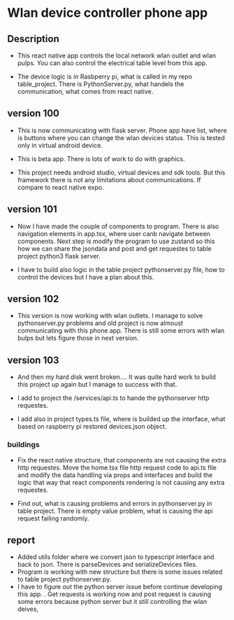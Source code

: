 # Wlan device controller phone app

## Description
- This react native app controls the local network wlan outlet and wlan pulps. You can also control the electrical table level from this app.

- The device logic is in Rasbperry pi, what is called in my repo table_project. There is PythonServer.py, what handels the communication, what comes from react native.

## version 100

- This is now communicating with flask server. Phone app have list, where is buttons where you can change the wlan devices status. This is tested only in virtual android device. 

- This is beta app. There is lots of work to do with graphics.
- This project needs android studio, virtual devices and sdk tools. But this framework there is not any limitations about communications. If compare to react native expo.

## version 101
- Now I have made the couple of components to program. There is also navigation elements in app.tsx, where user canb navigate between components. Next step is modify the program to use zustand so this how we can share the jsondata and post and get requestes to table project python3 flask server.

- I have to build also logic in the table project pythonserver.py file, how to control the devices but I have a plan about this.

## version 102
- This version is now working with wlan outlets. I manage to solve pythonserver.py problems and old project is now almoust communicating with this phone app. There is still some errors with wlan bulps but lets figure those in next version.

## version 103
- And then my hard disk went broken.... It was quite hard work to build this project up again but I manage to success with that.

- I add to project the /services/api.ts to hande the pythonserver http requestes.
- I add also in project types.ts file, where is builded up the interface, what based on raspberry pi restored devices.json object.

### buildings
- Fix the react native structure, that components are not causing the extra http requestes. Move the home.tsx file http request code to api.ts file and modify the data handling via props and interfaces and build the logic that way that react components rendering is not causing any extra requestes.

- Find out, what is causing problems and errors in pythonserver.py in table project. There is empty value problem, what is causing the api request failing randomly. 

## report

- Added utils folder where we convert json to typescript interface and back to json. There is parseDevices and serializeDevices files.
- Program is working with new structure but there is some issues related to table project pythonserver.py.
- I have to figure out the python server issue before continue developing this app.
. Get requests is working now and post request is causing some errors because python server but it still controlling the wlan deives,